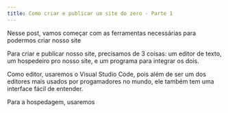 ```yaml
---
title: Como criar e publicar um site do zero - Parte 1
---
```

Nesse post, vamos começar com as ferramentas necessárias para podermos criar nosso site

Para criar e publicar nosso site, precisamos de 3 coisas: um editor de texto, um hospedeiro pro nosso site, e um programa para integrar os dois.

Como editor, usaremos o Visual Studio Code, pois além de ser um dos editores mais usados por progamadores no mundo, ele também tem uma interface fácil de entender.

Para a hospedagem, usaremos
